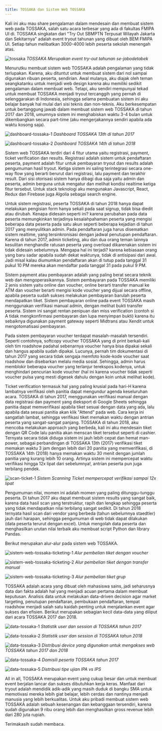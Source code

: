 ```yaml
---
title: TOSSAKA dan Sistem Web TOSSAKA
---
```


Kali ini aku mau share pengalaman dalam mendesain dan membuat sistem web pada TOSSAKA, salah satu acara terbesar yang ada di fakultas FMIPA UI di. TOSSAKA singkatan dari "Try Out SBMPTN Terpusat Wilayah Jakarta dan Sekitarnya" adalah event tryout tahunan yang dibuat oleh BEM FMIPA UI. Setiap tahun melibatkan 3000-4000 lebih peserta sekolah menengah atas.

![tossaka](https://eufat.github.io/images/tossaka.jpg)
*TOSSAKA Merupakan event try-out tahunan se-jabodetabek*

Menurutku membuat sistem web TOSSAKA adalah pengalaman yang tidak terlupakan. Karena, aku dituntut untuk membuat sistem dari nol sampai digunakan ribuan peserta, sendirian. Awal mulanya, aku diajak oleh teman seangkatanku untuk menjadi web design karena aku memiliki sedikit pengalaman dalam membuat web. Tetapi, aku sendiri mempunyai tekad untuk membuat TOSSAKA menjadi tryout tercanggih yang pernah di selenggarakan di Indonesia, sehingga selama pembuatan sistem ini aku belajar banyak hal mulai dari sisi teknis dan non-teknis. Aku berkesempatan untuk bertanggung jawab dalam membuat sistem web TOSSAKA di tahun 2017 dan 2018, umumnya sistem ini menghabiskan waktu 3-4 bulan untuk dikembangkan secara part-time (aku mengerjakannya sendiri apabila ada waktu kosong saja).

![dashboard-tossaka-1](https://eufat.github.io/images/dashboard-tossaka-1.png)
*Dashboard TOSSAKA 13th di tahun 2017*

![dashboard-tossaka-2](https://eufat.github.io/images/dashboard-tossaka-2.png)
*Dashboard TOSSAKA 14th di tahun 2018*

Sistem web TOSSAKA terdiri dari 4 fitur utama yaitu registrasi, payment, ticket verification dan results. Registrasi adalah sistem untuk pendaftaran peserta, payment adalah fitur untuk pembayaran tryout dan results adalah pengumuman hasil tryout. Ketiga sistem ini saling terintegrasi secara one-way flow yang berarti berurut dari registrasi, lalu payment dan terakhir result. Dari sisi otorisasi sistem hanya dibagi dua saja yaitu admin dan peserta, admin berguna untuk mengatur dan melihat kondisi realtime ketiga fitur tersebut. Untuk stack teknologi aku mengunakan Javascript, React, Redux dan Firebase juga Algolia sebagai search engine.

Untuk sistem registrasi, peserta TOSSAKA di tahun 2018 hanya dapat melakukan pengisian form hanya sekali pada saat signup, tidak bisa diedit atau dirubah. Kenapa didesain seperti ini? karena perubahan pada data peserta memungkinkan terjadinya kesalahpahaman peserta yang mengisi beberapa data peserta pada satu akun seperti beberapa kejadian di tahun 2017 yang menyulitkan admin. Pada pendaftaran juga harus disematkan sistem realtime, yang tersinkronisasi dengan jadwal penutupan pendaftaran. Karena di tahun 2017, admin ticketing, aku dan dua orang teman lainnya kesulitan menghandle ratusan peserta yang overload dikarenakan sistem ini tidak didesain sebelumnya. Mengapa hal ini terjadi? karena kebiasaan orang yang baru sadar apabila sudah dekat waktunya, tidak di antisipasi dari awal. Jadi misal kalau diumumkan pendaftaran akan di tutup pada tanggal 31 pukul 10 PM mereka akan mendaftar pada tanggal 31 pada pukul 9 PM.

Sistem payment atau pembayaran adalah yang paling berat secara teknik web dan mengoperasikannya. Sistem pembayaran pada TOSSAKA memiliki 2 jenis sistem yaitu online dan voucher, online berarti transfer manual ke ATM dan voucher berarti mengisi kode voucher yang dijual secara offline, apabila peserta sudah sukses melakukan pembayaran barulah peserta mendapatkan tiket. Sistem pembayaran online pada event TOSSAKA masih menggunakan verifikasi manual admin, dengan melihat bukti transfer peserta. Sistem ini sangat rentan penipuan dan miss verification (contoh si A tidak mengkonfirmasi pembayaran dan lupa menyimpan bukti) karena itu sebaiknya digunakan payment gateway seperti Midtrans atau Xendit untuk mengotomatisasi pembayaran.

Pada sistem pembayaran voucher terdapat masalah-masalah tersendiri. Seperti contohnya, softcopy voucher TOSSAKA yang di print berkali-kali oleh tim roadshow padahal sebenarnya voucher hanya bisa dipakai sekali dan hangus apabila sudah dipakai. Lucunya, pernah tim dokumentasi di tahun 2017 yang secara tidak sengaja memfoto kode-kode voucher saat roadshow dan disebarkan melalu media sosial. Sehingga, admin harus memblokir beberapa voucher yang terlanjur terekspos kodenya, untuk menghindari pencurian kode voucher (hal ini karena voucher tidak seperti voucher pulsa yang mesti digesek dahulu dengan koin untuk melihat kode).

Ticket verification termasuk hal yang paling krusial pada hari-H karena lambatnya verifikasi oleh panitia dapat mengundur agenda keseluruhan acara. TOSSAKA di tahun 2017, menggunakan verifikasi manual dengan data registrasi dan payment yang dieksport di Google Sheets sehingga panitia dapat memverifikasi apabila tiket sesuai dengan data yang ada, lalu apabila data sesuai panitia akan klik "Attend" pada web. Cara kerja ini sangatlah lambat, sehingga verifikasi tiket memakan waktu dengan antrian peserta yang sangat-sangat panjang. TOSSAKA di tahun 2018, aku mencoba melakukan approach yang berbeda, kali ini aku mendesain tiket dengan QR Code lalu panitia akan menscan tiket tersebut seperti di cashier. Ternyata secara tidak diduga sistem ini jauh lebih cepat dan hemat man-power, sebagai perbandingan di TOSSAKA 13th (2017) verifikasi tiket memakan waktu 3 jam dengan lebih dari 20 panitia yang memverifikasi, di TOSSAKA 14th (2018) hanya memakan waktu 30 menit dengan jumlah panitia yang kurang lebih 10 orang. Artinya sistem ini mempercepat waktu verifikasi hingga 12x lipat dari sebelumnya!, antrian peserta pun juga terbilang pendek.

![scan-ticket-1](https://eufat.github.io/images/scan-ticket-1.png)
*Sistem Scanning Ticket mempercepat verifikasi sampai 12x lipat*

Pengumuman nilai, momen ini adalah momen yang paling ditunggu-tunggu peserta. Di tahun 2017 aku dapat membuat sistem results yang sangat baik, karena data hasil scan yang terstruktur, rapih dan lengkap sehingga peserta yang tidak mendapatkan nilai terbilang sangat sedikit. Di tahun 2018 ternyata hasil scan dari vendor yang berbeda (tahun sebelumnya staedtler) jauh dari harapan, sehingga pengumuman di web tidak dapat dilakukan (data peserta terurut dengan excel). Untuk mengolah data peserta dan menghasilkan urutan nilai terbaik aku membuat script Python dan library Pandas.

Berikut merupakan alur-alur pada sistem web TOSSAKA.

![sistem-web-tossaka-ticketing-1](https://eufat.github.io/images/sistem-web-tossaka-ticketing-1.png)
*Alur pembelian tiket dengan voucher*

![sistem-web-tossaka-ticketing-2](https://eufat.github.io/images/sistem-web-tossaka-ticketing-2.png)
*Alur pembelian tiket dengan transfer manual*

![sistem-web-tossaka-ticketing-3](https://eufat.github.io/images/sistem-web-tossaka-ticketing-3.png)
*Alur pembelian tiket grup*


TOSSAKA adalah acara yang dibuat oleh mahasiswa sains, jadi seharusnya data dan fakta adalah hal yang menjadi acuan pertama dalam membuat keputusan. Analisis data untuk melakukan data-driven decision agar market targeting, penutupan pendaftaran, pembukaan pendaftaran, tempat roadshow menjadi salah satu kaidah penting untuk menjalankan event agar sukses dan efisien. Berikut merupakan sebagian kecil data-data yang diliput dari acara TOSSAKA 2017 dan 2018.

![data-tossaka-1](https://eufat.github.io/images/data-tossaka-1.png)
*Statistik user dan session di TOSSAKA tahun 2017*

![data-tossaka-2](https://eufat.github.io/images/data-tossaka-2.png)
*Statistik user dan session di TOSSAKA tahun 2018*

![data-tossaka-3](https://eufat.github.io/images/data-tossaka-3.png)
*Distribusi device yang digunakan untuk mengakses web TOSSAKA tahun 2017 dan 2018*

![data-tossaka-4](https://eufat.github.io/images/data-tossaka-4.png)
*Domisili peserta TOSSAKA tahun 2017*

![data-tossaka-5](https://eufat.github.io/images/data-tossaka-5.png)
*Distribusi tipe ujian IPA vs IPS*

All in all, TOSSAKA merupakan event yang cukup besar dan untuk membuat event berjalan lancar dan sukses dibutuhkan kerja keras. Manfaat dari tryout adalah mendidik adik-adik yang masih duduk di bangku SMA untuk memotivasi mereka lebih giat belajar, lebih cerdas dan nantinya menjadi manusia yang lebih berkualitas. Untuk aku pribadi membuat sistem web TOSSAKA adalah sebuah kesenangan dan kebanggaan tersendiri, karena sudah digunakan 9 ribu orang lebih dan menghasilkan gross revenue lebih dari 280 juta rupiah.

Terimakasih sudah membaca.



